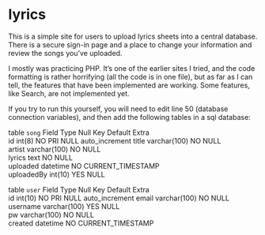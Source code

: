 # lyrics
This is a simple site for users to upload lyrics sheets into a central database. There is a secure sign-in page and a place to change your information and review the songs you’ve uploaded.

I mostly was practicing PHP. It’s one of the earlier sites I tried, and the code formatting is rather horrifying (all the code is in one file), but as far as I can tell, the features that have been implemented are working. Some features, like Search, are not implemented yet.

If you try to run this yourself, you will need to edit line 50 (database connection variables), and then add the following tables in a sql database:

table `song`
Field 	Type 	Null 	Key 	Default 	Extra 	
id 	int(8) 	NO 	PRI 	NULL	auto_increment
title 	varchar(100) 	NO 		NULL	
artist 	varchar(100) 	NO 		NULL	
lyrics 	text 	NO 		NULL	
uploaded 	datetime 	NO 		CURRENT_TIMESTAMP 	
uploadedBy 	int(10) 	YES 		NULL	

table `user`
Field 	Type 	Null 	Key 	Default 	Extra 	
id 	int(10) 	NO 	PRI 	NULL	auto_increment
email 	varchar(100) 	NO 		NULL	
username 	varchar(100) 	YES 		NULL	
pw 	varchar(100) 	NO 		NULL	
created 	datetime 	NO 		CURRENT_TIMESTAMP 	
